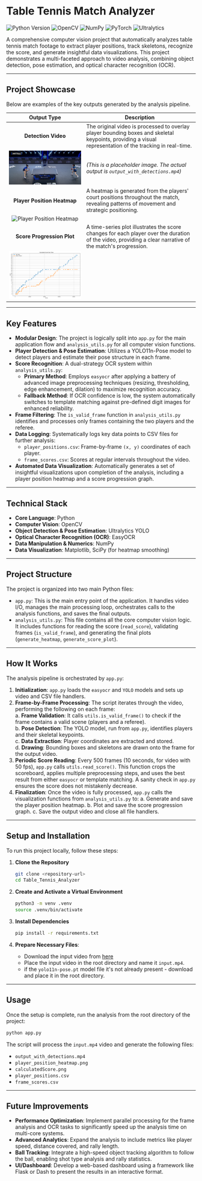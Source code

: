 # Table Tennis Match Analyzer

![Python Version](https://img.shields.io/badge/python-3.9+-blue.svg) ![OpenCV](https://img.shields.io/badge/OpenCV-4.12-orange) ![NumPy](https://img.shields.io/badge/Numpy-2.2-blueviolet) ![PyTorch](https://img.shields.io/badge/PyTorch-2.7-ee4c2c) ![Ultralytics](https://img.shields.io/badge/Ultralytics-8.3-purple)

A comprehensive computer vision project that automatically analyzes table tennis match footage to extract player positions, track skeletons, recognize the score, and generate insightful data visualizations. This project demonstrates a multi-faceted approach to video analysis, combining object detection, pose estimation, and optical character recognition (OCR).

---

## Project Showcase

Below are examples of the key outputs generated by the analysis pipeline.

|                       Output Type                       | Description                                                                                                                                              |
| :-----------------------------------------------------: | -------------------------------------------------------------------------------------------------------------------------------------------------------- |
|                   **Detection Video**                   | The original video is processed to overlay player bounding boxes and skeletal keypoints, providing a visual representation of the tracking in real-time. |
|    ![Detection Video Placeholder](table-tennis.png)     | _(This is a placeholder image. The actual output is `output_with_detections.mp4`)_                                                                       |
|               **Player Position Heatmap**               | A heatmap is generated from the players' court positions throughout the match, revealing patterns of movement and strategic positioning.                 |
| ![Player Position Heatmap](https://drive.google.com/uc?export=view&id=1i43SfDLlAhjnQONU2qhT_zJX4nV6YMxJ) |                                                                                                                                                          |
|               **Score Progression Plot**                | A time-series plot illustrates the score changes for each player over the duration of the video, providing a clear narrative of the match's progression. |
|      ![Calculated Score Plot](calculatedScore.png)      |                                                                                                                                                          |

---

## Key Features

- **Modular Design**: The project is logically split into `app.py` for the main application flow and `analysis_utils.py` for all computer vision functions.
- **Player Detection & Pose Estimation**: Utilizes a YOLO11n-Pose model to detect players and estimate their pose structure in each frame.
- **Score Recognition**: A dual-strategy OCR system within `analysis_utils.py`:
  - **Primary Method**: Employs `easyocr` after applying a battery of advanced image preprocessing techniques (resizing, thresholding, edge enhancement, dilation) to maximize recognition accuracy.
  - **Fallback Method**: If OCR confidence is low, the system automatically switches to template matching against pre-defined digit images for enhanced reliability.
- **Frame Filtering**: The `is_valid_frame` function in `analysis_utils.py` identifies and processes only frames containing the two players and the referee.
- **Data Logging**: Systematically logs key data points to CSV files for further analysis:
  - `player_positions.csv`: Frame-by-frame `(x, y)` coordinates of each player.
  - `frame_scores.csv`: Scores at regular intervals throughout the video.
- **Automated Data Visualization**: Automatically generates a set of insightful visualizations upon completion of the analysis, including a player position heatmap and a score progression graph.

---

## Technical Stack

- **Core Language**: Python
- **Computer Vision**: OpenCV
- **Object Detection & Pose Estimation**: Ultralytics YOLO
- **Optical Character Recognition (OCR)**: EasyOCR
- **Data Manipulation & Numerics**: NumPy
- **Data Visualization**: Matplotlib, SciPy (for heatmap smoothing)

---

## Project Structure

The project is organized into two main Python files:

- `app.py`: This is the main entry point of the application. It handles video I/O, manages the main processing loop, orchestrates calls to the analysis functions, and saves the final outputs.
- `analysis_utils.py`: This file contains all the core computer vision logic. It includes functions for reading the score (`read_score`), validating frames (`is_valid_frame`), and generating the final plots (`generate_heatmap`, `generate_score_plot`).

---

## How It Works

The analysis pipeline is orchestrated by `app.py`:

1.  **Initialization**: `app.py` loads the `easyocr` and `YOLO` models and sets up video and CSV file handlers.
2.  **Frame-by-Frame Processing**: The script iterates through the video, performing the following on each frame:  
    a. **Frame Validation**: It calls `utils.is_valid_frame()` to check if the frame contains a valid scene (players and a referee).  
    b. **Pose Detection**: The YOLO model, run from `app.py`, identifies players and their skeletal keypoints.  
    c. **Data Extraction**: Player coordinates are extracted and stored.  
    d. **Drawing**: Bounding boxes and skeletons are drawn onto the frame for the output video.  
3.  **Periodic Score Reading**: Every 500 frames (10 seconds, for video with 50 fps), `app.py` calls `utils.read_score()`. This function crops the scoreboard, applies multiple preprocessing steps, and uses the best result from either `easyocr` or template matching. A sanity check in `app.py` ensures the score does not mistakenly decrease.
4.  **Finalization**: Once the video is fully processed, `app.py` calls the visualization functions from `analysis_utils.py` to:
    a. Generate and save the player position heatmap.
    b. Plot and save the score progression graph.
    c. Save the output video and close all file handlers.

---

## Setup and Installation

To run this project locally, follow these steps:

1.  **Clone the Repository**

    ```bash
    git clone <repository-url>
    cd Table_Tennis_Analyzer
    ```

2.  **Create and Activate a Virtual Environment**

    ```bash
    python3 -m venv .venv
    source .venv/bin/activate
    ```

3.  **Install Dependencies**

    ```bash
    pip install -r requirements.txt
    ```

4.  **Prepare Necessary Files**:
    - Download the input video from [here](https://drive.google.com/file/d/1Cl0THtGExrQwwfNQp7cK6ncYIQy09QJE/view?usp=sharing)
    - Place the input video in the root directory and name it `input.mp4`.
    - if the `yolo11n-pose.pt` model file it's not already present - download and place it in the root directory.

---

## Usage

Once the setup is complete, run the analysis from the root directory of the project:

```bash
python app.py
```

The script will process the `input.mp4` video and generate the following files:

- `output_with_detections.mp4`
- `player_position_heatmap.png`
- `calculatedScore.png`
- `player_positions.csv`
- `frame_scores.csv`

---

## Future Improvements

- **Performance Optimization**: Implement parallel processing for the frame analysis and OCR tasks to significantly speed up the analysis time on multi-core systems.
- **Advanced Analytics**: Expand the analysis to include metrics like player speed, distance covered, and rally length.
- **Ball Tracking**: Integrate a high-speed object tracking algorithm to follow the ball, enabling shot type analysis and rally statistics.
- **UI/Dashboard**: Develop a web-based dashboard using a framework like Flask or Dash to present the results in an interactive format.
